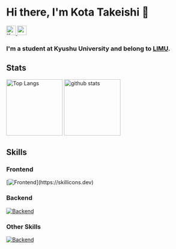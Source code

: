 # Hi there, I'm Kota Takeishi 👋

<p align="left">
  <a href="https://github.com/KotaTakeishi">
    <img height="25" src="https://komarev.com/ghpvc/?username=KotaTakeishi" alt="KotaTakeishi" />
  </a>
  <a href="https://github.com/KotaTakeishi">
    <img height="25" src="https://img.shields.io/github/followers/KotaTakeishi?label=follow&logo=github&style=flat" />
  </a>
</p>

### I'm a student at Kyushu University and belong to [LIMU](https://limu.ait.kyushu-u.ac.jp/).

## Stats

<p align="left">
  <img height="150px" src="https://github-readme-stats-git-master-kotatakeishis-projects.vercel.app/api/top-langs/?username=KotaTakeishi&layout=compact&theme=midnight-purple&exclude_repo=github-readme-stats&hide=html,css,scss&count_private=true" alt="Top Langs" />
  <img height="150px" src="https://github-readme-stats-git-master-kotatakeishis-projects.vercel.app/api?username=KotaTakeishi&show_icons=true&theme=midnight-purple&count_private=true" alt="github stats" />
</p>

## Skills

### Frontend

[![Frontend](https://skillicons.dev/icons?i=html,css,js,ts,nextjs,react,redux,jquery,bootstrap,tailwindcss,)](https://skillicons.dev)

### Backend

[![Backend](https://skillicons.dev/icons?i=golang,php,laravel,nodejs,express,python,django,flask,fastapi)](https://skillicons.dev)

### Other Skills

[![Backend](https://skillicons.dev/icons?i=git,github,githubactions,docker,aws,firebase)](https://skillicons.dev)
